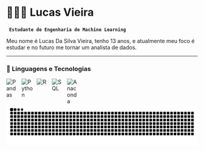 # 👩🏻‍💻 Lucas Vieira 

**` Estudante de Engenharia de Machine Learning`**

Meu nome é Lucas Da Silva Vieira, tenho 13 anos, e atualmente meu foco é estudar e no futuro me tornar um analista de dados.
 



---

### 🤖 Linguagens e Tecnologias
<img 
    align="left" 
    alt="Pandas" 
    title="Pandas"
    width="30px" 
    style="padding-right: 10px;" 
    src="https://img.icons8.com/color/48/pandas.png" alt="pandas" 
/>
<img 
    align="left" 
    alt="Python" 
    title="Python"
    width="30px" 
    style="padding-right: 10px;" 
    src="https://cdn.jsdelivr.net/gh/devicons/devicon@latest/icons/python/python-original.svg" 
/>
<img 
    align= "left"
    alt="R"
    title="R"
    width="30px"
    style= "padding-right: 10px;"
    src="https://upload.wikimedia.org/wikipedia/commons/thumb/1/1b/R_logo.svg/724px-R_logo.svg.png"
/>
<img
     align="left" 
    alt="SQL" 
    title="SQL"
    width="30px" 
    style="padding-right: 10px;" 
    src="https://cdn.jsdelivr.net/gh/devicons/devicon@latest/icons/azuresqldatabase/azuresqldatabase-original.svg" 
/>
<img
     align="left" 
    alt="Anaconda" 
    title="Anaconda"
    width="30px" 
    style="padding-right: 10px;" 
     src="https://github.com/user-attachments/assets/b2eac1ed-0e70-48ae-8203-cf3b9015fbb0" />       
   
<br/>
<br/>

<picture align="center">
  <source media="(prefers-color-scheme: dark)" srcset="https://raw.githubusercontent.com/lucxsz10/lucxsz10/output/github-contribution-grid-snake-dark.svg">
  <source media="(prefers-color-scheme: light)" srcset="https://raw.githubusercontent.com/lucxsz10/lucxsz10/output/github-contribution-grid-snake-dark.svg">
  <img align="center" alt="github contribution grid snake animation" src="https://raw.githubusercontent.com/lucxsz10/lucxsz10/output/github-contribution-grid-snake.svg">
</picture>

